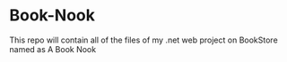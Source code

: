 # Book-Nook
This repo will contain all of the files of my .net web project on BookStore named as A Book Nook

